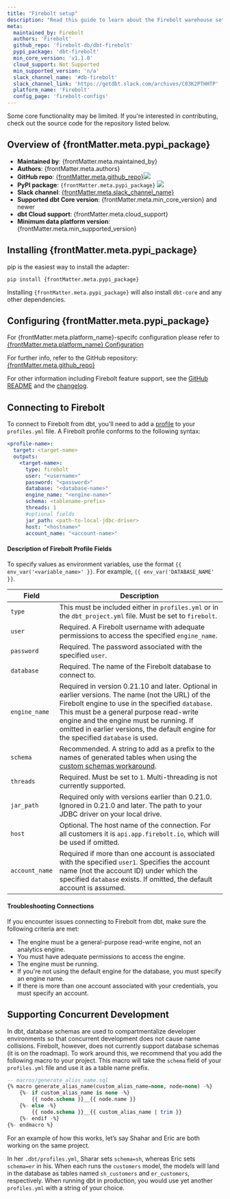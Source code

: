 ```yaml
---
title: "Firebolt setup"
description: "Read this guide to learn about the Firebolt warehouse setup in dbt."
meta:
  maintained_by: Firebolt
  authors: 'Firebolt'
  github_repo: 'firebolt-db/dbt-firebolt'
  pypi_package: 'dbt-firebolt'
  min_core_version: 'v1.1.0'
  cloud_support: Not Supported
  min_supported_version: 'n/a'
  slack_channel_name: '#db-firebolt'
  slack_channel_link: 'https://getdbt.slack.com/archives/C03K2PTHHTP'
  platform_name: 'Firebolt'
  config_page: 'firebolt-configs'
---
```



Some core functionality may be limited. If you're interested in contributing, check out the source code for the repository listed below.


<h2> Overview of {frontMatter.meta.pypi_package} </h2>

<ul>
    <li><strong>Maintained by</strong>: {frontMatter.meta.maintained_by}</li>
    <li><strong>Authors</strong>: {frontMatter.meta.authors}</li>
    <li><strong>GitHub repo</strong>: <a href={`https://github.com/${frontMatter.meta.github_repo}`}>{frontMatter.meta.github_repo}</a><a href={`https://github.com/${frontMatter.meta.github_repo}`}><img src={`https://img.shields.io/github/stars/${frontMatter.meta.github_repo}?style=for-the-badge`}/></a></li>
    <li><strong>PyPI package</strong>: <code>{frontMatter.meta.pypi_package}</code> <a href={`https://badge.fury.io/py/${frontMatter.meta.pypi_package}`}><img src={`https://badge.fury.io/py/${frontMatter.meta.pypi_package}.svg`}/></a></li>
    <li><strong>Slack channel</strong>: <a href={frontMatter.meta.slack_channel_link}>{frontMatter.meta.slack_channel_name}</a></li>
    <li><strong>Supported dbt Core version</strong>: {frontMatter.meta.min_core_version} and newer</li>
    <li><strong>dbt Cloud support</strong>: {frontMatter.meta.cloud_support}</li>
    <li><strong>Minimum data platform version</strong>: {frontMatter.meta.min_supported_version}</li>
    </ul>


<h2> Installing {frontMatter.meta.pypi_package} </h2>

pip is the easiest way to install the adapter:

<code>pip install {frontMatter.meta.pypi_package}</code>

<p>Installing <code>{frontMatter.meta.pypi_package}</code> will also install <code>dbt-core</code> and any other dependencies.</p>

<h2> Configuring {frontMatter.meta.pypi_package} </h2>

<p>For {frontMatter.meta.platform_name}-specifc configuration please refer to <a href={frontMatter.meta.config_page}>{frontMatter.meta.platform_name} Configuration</a> </p>

<p>For further info, refer to the GitHub repository: <a href={`https://github.com/${frontMatter.meta.github_repo}`}>{frontMatter.meta.github_repo}</a></p>


For other information including Firebolt feature support, see the [GitHub README](https://github.com/firebolt-db/dbt-firebolt/blob/main/README.md) and the [changelog](https://github.com/firebolt-db/dbt-firebolt/blob/main/CHANGELOG.md).


## Connecting to Firebolt

To connect to Firebolt from dbt, you'll need to add a [profile](https://docs.getdbt.com/docs/core/connection-profiles) to your `profiles.yml` file. A Firebolt profile conforms to the following syntax:

<File name='profiles.yml'>

```yml
<profile-name>:
  target: <target-name>
  outputs:
    <target-name>:
      type: firebolt
      user: "<username>"
      password: "<password>"
      database: "<database-name>"
      engine_name: "<engine-name>"
      schema: <tablename-prefix>
      threads: 1
      #optional fields
      jar_path: <path-to-local-jdbc-driver>
      host: "<hostname>"
      account_name: "<account-name>"
```

</File>


#### Description of Firebolt Profile Fields

To specify values as environment variables, use the format `{{ env_var('<variable_name>' }}`. For example, `{{ env_var('DATABASE_NAME' }}`. 

| Field                    | Description |
|--------------------------|--------------------------------------------------------------------------------------------------------|
| `type`                   | This must be included either in `profiles.yml` or in the `dbt_project.yml` file. Must be set to `firebolt`. |
| `user`                   | Required. A Firebolt username with adequate permissions to access the specified `engine_name`. |
| `password`               | Required. The password associated with the specified `user`. |
| `database`               | Required. The name of the Firebolt database to connect to. |
| `engine_name`            | Required in version 0.21.10 and later. Optional in earlier versions. The name (not the URL) of the Firebolt engine to use in the specified `database`. This must be a general purpose read-write engine and the engine must be running. If omitted in earlier versions, the default engine for the specified `database` is used. |
| `schema`                 | Recommended. A string to add as a prefix to the names of generated tables when using the [custom schemas workaround](https://docs.getdbt.com/reference/warehouse-profiles/firebolt-profile#supporting-concurrent-development). |
| `threads`                | Required. Must be set to `1`. Multi-threading is not currently supported. |
| `jar_path`               | Required only with versions earlier than 0.21.0. Ignored in 0.21.0 and later. The path to your JDBC driver on your local drive. |
| `host`                   | Optional. The host name of the connection. For all customers it is `api.app.firebolt.io`, which will be used if omitted. |
| `account_name`           | Required if more than one account is associated with the specified `user1`. Specifies the account name (not the account ID) under which the specified `database` exists. If omitted, the default account is assumed. |

      
#### Troubleshooting Connections

If you encounter issues connecting to Firebolt from dbt, make sure the following criteria are met:
- The engine must be a general-purpose read-write engine, not an analytics engine.
- You must have adequate permissions to access the engine.
- The engine must be running.
- If you're not using the default engine for the database, you must specify an engine name.
- If there is more than one account associated with your credentials, you must specify an account.


## Supporting Concurrent Development

In dbt, database schemas are used to compartmentalize developer environments so that concurrent development does not cause <Term id="table" /> name collisions. Firebolt, however, does not currently support database schemas (it is on the roadmap). To work around this, we recommend that you add the following macro to your project. This macro will take the `schema` field of your `profiles.yml` file and use it as a table name prefix.

```sql
-- macros/generate_alias_name.sql
{% macro generate_alias_name(custom_alias_name=none, node=none) -%}
    {%- if custom_alias_name is none -%}
        {{ node.schema }}__{{ node.name }}
    {%- else -%}
        {{ node.schema }}__{{ custom_alias_name | trim }}
    {%- endif -%}
{%- endmacro %}
```

For an example of how this works, let’s say Shahar and Eric are both working on the same project.

In her `.dbt/profiles.yml`, Sharar sets `schema=sh`, whereas Eric sets `schema=er` in his. When each runs the `customers` model, the models will land in the database as tables named `sh_customers` and `er_customers`, respectively. When running dbt in production, you would use yet another `profiles.yml` with a string of your choice.
